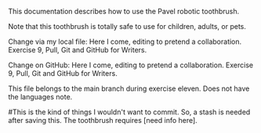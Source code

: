This documentation describes how to use the Pavel robotic toothbrush.

Note that this toothbrush is totally safe to use for children, adults, or pets.

Change via my local file: Here I come, editing to pretend a collaboration. Exercise 9, Pull, Git and GitHub for Writers.

Change on GitHub: Here I come, editing to pretend a collaboration. Exercise 9, Pull, Git and GitHub for Writers.

This file belongs to the main branch during exercise eleven. Does not have the languages note.

#This is the kind of things I wouldn't want to commit. So, a stash is needed after saving this.
The toothbrush requires [need info here].